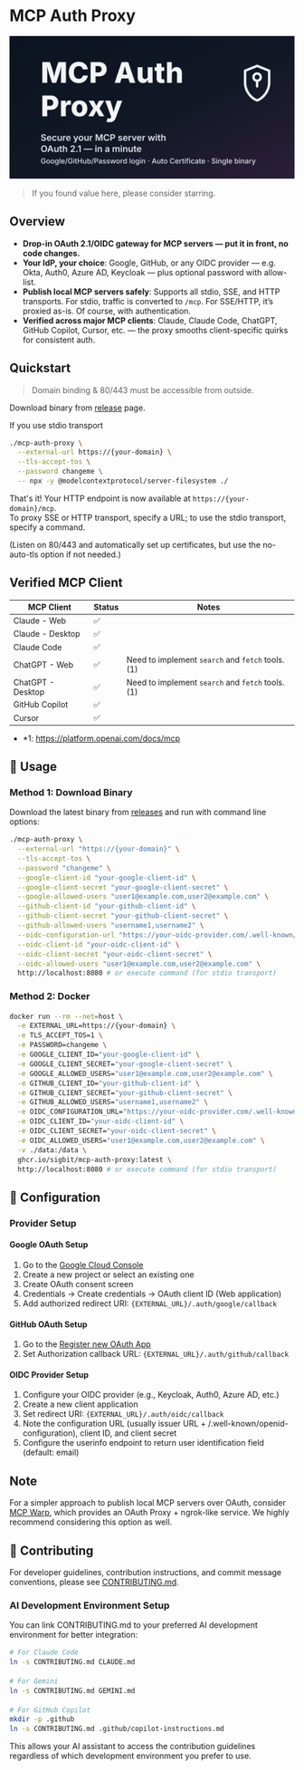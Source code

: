 # MCP Auth Proxy

![Secure your MCP server with OAuth 2.1 — in a minute](./mcp-auth-proxy.svg)

> If you found value here, please consider starring.

## Overview

- **Drop-in OAuth 2.1/OIDC gateway for MCP servers — put it in front, no code changes.**
- **Your IdP, your choice**: Google, GitHub, or any OIDC provider — e.g. Okta, Auth0, Azure AD, Keycloak — plus optional password with allow-list.
- **Publish local MCP servers safely**: Supports all stdio, SSE, and HTTP transports. For stdio, traffic is converted to `/mcp`. For SSE/HTTP, it’s proxied as-is. Of course, with authentication.
- **Verified across major MCP clients**: Claude, Claude Code, ChatGPT, GitHub Copilot, Cursor, etc. — the proxy smooths client-specific quirks for consistent auth.

## Quickstart

> Domain binding & 80/443 must be accessible from outside.

Download binary from [release](https://github.com/sigbit/mcp-auth-proxy/releases) page.

If you use stdio transport

```sh
./mcp-auth-proxy \
  --external-url https://{your-domain} \
  --tls-accept-tos \
  --password changeme \
  -- npx -y @modelcontextprotocol/server-filesystem ./
```

That's it! Your HTTP endpoint is now available at `https://{your-domain}/mcp`.  
To proxy SSE or HTTP transport, specify a URL; to use the stdio transport, specify a command.

(Listen on 80/443 and automatically set up certificates, but use the no-auto-tls option if not needed.)

## Verified MCP Client

| MCP Client        | Status | Notes                                            |
| ----------------- | ------ | ------------------------------------------------ |
| Claude - Web      | ✅      |                                                  |
| Claude - Desktop  | ✅      |                                                  |
| Claude Code       | ✅      |                                                  |
| ChatGPT - Web     | ✅      | Need to implement `search` and `fetch` tools.(1) |
| ChatGPT - Desktop | ✅      | Need to implement `search` and `fetch` tools.(1) |
| GitHub Copilot    | ✅      |                                                  |
| Cursor            | ✅      |                                                  |

- *1: https://platform.openai.com/docs/mcp

## 🚀 Usage

### Method 1: Download Binary

Download the latest binary from [releases](https://github.com/sigbit/mcp-auth-proxy/releases) and run with command line options:

```bash
./mcp-auth-proxy \
  --external-url "https://{your-domain}" \
  --tls-accept-tos \
  --password "changeme" \
  --google-client-id "your-google-client-id" \
  --google-client-secret "your-google-client-secret" \
  --google-allowed-users "user1@example.com,user2@example.com" \
  --github-client-id "your-github-client-id" \
  --github-client-secret "your-github-client-secret" \
  --github-allowed-users "username1,username2" \
  --oidc-configuration-url "https://your-oidc-provider.com/.well-known/openid-configuration" \
  --oidc-client-id "your-oidc-client-id" \
  --oidc-client-secret "your-oidc-client-secret" \
  --oidc-allowed-users "user1@example.com,user2@example.com" \
  http://localhost:8080 # or execute command (for stdio transport)
```

### Method 2: Docker

```bash
docker run --rm --net=host \
  -e EXTERNAL_URL=https://{your-domain} \
  -e TLS_ACCEPT_TOS=1 \
  -e PASSWORD=changeme \
  -e GOOGLE_CLIENT_ID="your-google-client-id" \
  -e GOOGLE_CLIENT_SECRET="your-google-client-secret" \
  -e GOOGLE_ALLOWED_USERS="user1@example.com,user2@example.com" \
  -e GITHUB_CLIENT_ID="your-github-client-id" \
  -e GITHUB_CLIENT_SECRET="your-github-client-secret" \
  -e GITHUB_ALLOWED_USERS="username1,username2" \
  -e OIDC_CONFIGURATION_URL="https://your-oidc-provider.com/.well-known/openid-configuration" \
  -e OIDC_CLIENT_ID="your-oidc-client-id" \
  -e OIDC_CLIENT_SECRET="your-oidc-client-secret" \
  -e OIDC_ALLOWED_USERS="user1@example.com,user2@example.com" \
  -v ./data:/data \
  ghcr.io/sigbit/mcp-auth-proxy:latest \
  http://localhost:8080 # or execute command (for stdio transport)
```

## 🔧 Configuration

### Provider Setup

#### Google OAuth Setup
1. Go to the [Google Cloud Console](https://console.cloud.google.com/)
2. Create a new project or select an existing one
3. Create OAuth consent screen
4. Credentials → Create credentials → OAuth client ID (Web application)
5. Add authorized redirect URI: `{EXTERNAL_URL}/.auth/google/callback`

#### GitHub OAuth Setup
1. Go to the [Register new OAuth App](https://github.com/settings/applications/new)
2. Set Authorization callback URL: `{EXTERNAL_URL}/.auth/github/callback`

#### OIDC Provider Setup
1. Configure your OIDC provider (e.g., Keycloak, Auth0, Azure AD, etc.)
2. Create a new client application
3. Set redirect URI: `{EXTERNAL_URL}/.auth/oidc/callback`
4. Note the configuration URL (usually issuer URL + /.well-known/openid-configuration), client ID, and client secret
5. Configure the userinfo endpoint to return user identification field (default: email)

## Note

For a simpler approach to publish local MCP servers over OAuth, consider [MCP Warp](https://github.com/sigbit/mcp-warp), which provides an OAuth Proxy + ngrok-like service. We highly recommend considering this option as well.

## 🤝 Contributing

For developer guidelines, contribution instructions, and commit message conventions, please see [CONTRIBUTING.md](./CONTRIBUTING.md).

### AI Development Environment Setup

You can link CONTRIBUTING.md to your preferred AI development environment for better integration:

```bash
# For Claude Code
ln -s CONTRIBUTING.md CLAUDE.md

# For Gemini
ln -s CONTRIBUTING.md GEMINI.md

# For GitHub Copilot
mkdir -p .github
ln -s CONTRIBUTING.md .github/copilot-instructions.md
```

This allows your AI assistant to access the contribution guidelines regardless of which development environment you prefer to use.
